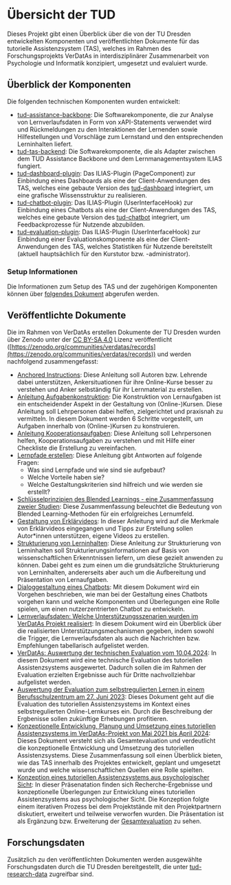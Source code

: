 # Übersicht der TUD

Dieses Projekt gibt einen Überblick über die von der TU Dresden entwickelten Komponenten und veröffentlichten Dokumente für das tutorielle Assistenzsystem (TAS), welches im Rahmen des Forschungsprojekts VerDatAs in interdisziplinärer Zusammenarbeit von Psychologie und Informatik konzipiert, umgesetzt und evaluiert wurde.

## Überblick der Komponenten

Die folgenden technischen Komponenten wurden entwickelt:

* [tud-assistance-backbone](https://github.com/VerDatAs/tud-assistance-backbone): Die Softwarekomponente, die zur Analyse von Lernverlaufsdaten in Form von xAPI-Statements verwendet wird und Rückmeldungen zu den Interaktionen der Lernenden sowie Hilfestellungen und Vorschläge zum Lernstand und den entsprechenden Lerninhalten liefert.
* [tud-tas-backend](https://github.com/VerDatAs/tud-tas-backend): Die Softwarekomponente, die als Adapter zwischen dem TUD Assistance Backbone und dem Lernmanagementsystem ILIAS fungiert.
* [tud-dashboard-plugin](https://github.com/VerDatAs/tud-dashboard-plugin): Das ILIAS-Plugin (PageComponent) zur Einbindung eines Dashboards als eine der Client-Anwendungen des TAS, welches eine gebaute Version des [tud-dashboard](https://github.com/VerDatAs/tud-dashboard) integriert, um eine grafische Wissensstruktur zu realisieren.
* [tud-chatbot-plugin](https://github.com/VerDatAs/tud-chatbot-plugin): Das ILIAS-Plugin (UserInterfaceHook) zur Einbindung eines Chatbots als eine der Client-Anwendungen des TAS, welches eine gebaute Version des [tud-chatbot](https://github.com/VerDatAs/tud-chatbot) integriert, um Feedbackprozesse für Nutzende abzubilden.
* [tud-evaluation-plugin](https://github.com/VerDatAs/tud-evaluation-plugin): Das ILIAS-Plugin (UserInterfaceHook) zur Einbindung einer Evaluationskomponente als eine der Client-Anwendungen des TAS, welches Statistiken für Nutzende bereitstellt (aktuell hauptsächlich für den Kurstutor bzw. -administrator).

### Setup Informationen

Die Informationen zum Setup des TAS und der zugehörigen Komponenten können über [folgendes Dokument](SETUP.md) abgerufen werden.

## Veröffentlichte Dokumente

Die im Rahmen von VerDatAs erstellen Dokumente der TU Dresden wurden über Zenodo unter der [CC BY-SA 4.0](https://creativecommons.org/licenses/by-sa/4.0) Lizenz veröffentlicht ([https://zenodo.org/communities/verdatas/records](https://zenodo.org/communities/verdatas/records)) und werden nachfolgend zusammengefasst:

* [Anchored Instructions](https://doi.org/10.5281/zenodo.11064775): Diese Anleitung soll Autoren bzw. Lehrende dabei unterstützen, Ankersituationen für ihre Online-Kurse besser zu verstehen und Anker selbständig für ihr Lernmaterial zu erstellen.
* [Anleitung Aufgabenkonstruktion](https://doi.org/10.5281/zenodo.11190395): Die Konstruktion von Lernaufgaben ist ein entscheidender Aspekt in der Gestaltung von (Online-)Kursen. Diese Anleitung soll Lehrpersonen dabei helfen, zielgerichtet und praxisnah zu vermitteln. In diesem Dokument werden 6 Schritte vorgestellt, um Aufgaben innerhalb von (Online-)Kursen zu konstruieren.
* [Anleitung Kooperationsaufgaben](https://doi.org/10.5281/zenodo.11190452): Diese Anleitung soll Lehrpersonen helfen, Kooperationsaufgaben zu verstehen und mit Hilfe einer Checkliste die Erstellung zu vereinfachen.
* [Lernpfade erstellen](https://doi.org/10.5281/zenodo.11190631): Diese Anleitung gibt Antworten auf folgende Fragen:
  * Was sind Lernpfade und wie sind sie aufgebaut?
  * Welche Vorteile haben sie?
  * Welche Gestaltungskriterien sind hilfreich und wie werden sie erstellt?
* [Schlüsselprinzipien des Blended Learnings - eine Zusammenfassung zweier Studien](https://doi.org/10.5281/zenodo.11191209): Diese Zusammenfassung beleuchtet die Bedeutung von Blended Learning-Methoden für ein erfolgreiches Lernumfeld.
* [Gestaltung von Erklärvideos](https://doi.org/10.5281/zenodo.11191837): In dieser Anleitung wird auf die Merkmale von Erklärvideos eingegangen und Tipps zur Erstellung sollen Autor*innen unterstützen, eigene Videos zu erstellen.
* [Strukturierung von Lerninhalten](https://doi.org/10.5281/zenodo.11235399): Diese Anleitung zur Strukturierung von Lerninhalten soll Strukturierungsinformationen auf Basis von wissenschaftlichen Erkenntnissen liefern, um diese gezielt anwenden zu können. Dabei geht es zum einen um die grundsätzliche Strukturierung von Lerninhalten, andererseits aber auch um die Aufbereitung und Präsentation von Lernaufgaben.
* [Dialoggestaltung eines Chatbots](https://doi.org/10.5281/zenodo.11235522): Mit diesem Dokument wird ein Vorgehen beschrieben, wie man bei der Gestaltung eines Chatbots vorgehen kann und welche Komponenten und Überlegungen eine Rolle spielen, um einen nutzerzentrierten Chatbot zu entwickeln. 
* [Lernverlaufsdaten: Welche Unterstützungsszenarien wurden im VerDatAs Projekt realisiert](https://doi.org/10.5281/zenodo.11367079): In diesem Dokument wird ein Überblick über die realisierten Unterstützungsmechanismen gegeben, indem sowohl die Trigger, die Lernverlaufsdaten als auch die Nachrichten bzw. Empfehlungen tabellarisch aufgelistet werden.
* [VerDatAs: Auswertung der technischen Evaluation vom 10.04.2024](https://doi.org/10.5281/zenodo.11174279): In diesem Dokument wird eine technische Evaluation des tutoriellen Assistenzsystems ausgewertet. Dadurch sollen die im Rahmen der Evaluation erzielten Ergebnisse auch für Dritte nachvollziehbar aufgelistet werden.
* [Auswertung der Evaluation zum selbstregulierten Lernen in einem Berufsschulzentrum am 27. Juni 2023](https://doi.org/10.5281/zenodo.12622460): Dieses Dokument geht auf die Evaluation des tutoriellen Assistenzsystems im Kontext eines selbstregulierten Online-Lernkurses ein. Durch die Beschreibung der Ergbenisse sollen zukünftige Erhebungen profitieren.
* [Konzeptionelle Entwicklung, Planung und Umsetzung eines tutoriellen Assistenzsystems im VerDatAs-Projekt von Mai 2021 bis April 2024](https://doi.org/10.5281/zenodo.12545684): Dieses Dokument versteht sich als Gesamtevaluation und verdeutlicht die konzeptionelle Entwicklung und Umsetzung des tutoriellen Assistenzsystems. Diese Zusammenfassung soll einen Überblick bieten, wie das TAS innerhalb des Projektes entwickelt, geplant und umgesetzt wurde und welche wissenschaftlichen Quellen eine Rolle spielten. 
* [Konzeption eines tutoriellen Assistenzsystems aus psychologischer Sicht](https://doi.org/10.5281/zenodo.12546480): In dieser Präsenatation finden sich Recherche-Ergebnisse und konzeptionelle Überlegungen zur Entwicklung eines tutoriellen Assistenzsystems aus psychologischer Sicht. Die Konzeption folgte einem iterativen Prozess bei dem Projektstände mit den Projektpartnern diskutiert, erweitert und teilweise verworfen wurden. Die Präsentation ist als Ergänzung bzw. Erweiterung der [Gesamtevaluation](https://doi.org/10.5281/zenodo.12545684) zu sehen.

## Forschungsdaten

Zusätzlich zu den veröffentlichten Dokumenten werden ausgewählte Forschungsdaten durch die TU Dresden bereitgestellt, die unter [tud-research-data](https://github.com/VerDatAs/tud-research-data) zugreifbar sind.
